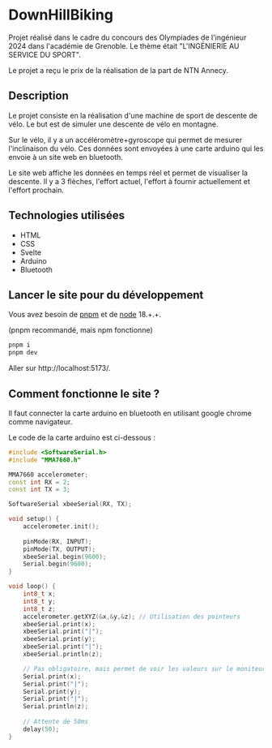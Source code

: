 # DownHillBiking

Projet réalisé dans le cadre du concours des Olympiades de l'ingénieur 2024 dans
l'académie de Grenoble.
Le thème était "L'INGÉNIERIE AU SERVICE DU SPORT".

Le projet a reçu le prix de la réalisation de la part de NTN Annecy.

## Description

Le projet consiste en la réalisation d'une machine de sport de descente de
vélo. Le but est de simuler une descente de vélo en montagne.

Sur le vélo, il y a un accéléromètre+gyroscope qui permet de mesurer l'inclinaison
du vélo. Ces données sont envoyées à une carte arduino qui les envoie à un site
web en bluetooth.

Le site web affiche les données en temps réel et permet de visualiser la descente.
Il y a 3 flèches, l'effort actuel, l'effort à fournir actuellement et l'effort
prochain.

## Technologies utilisées

- HTML
- CSS
- Svelte
- Arduino
- Bluetooth

## Lancer le site pour du développement

Vous avez besoin de [pnpm](https://pnpm.io/) et de [node](https://nodejs.org/) 18.+.+.

(pnpm recommandé, mais npm fonctionne)

```bash
pnpm i
pnpm dev
```

Aller sur http://localhost:5173/.

## Comment fonctionne le site ?

Il faut connecter la carte arduino en bluetooth en utilisant google
chrome comme navigateur.

Le code de la carte arduino est ci-dessous :

```cpp
#include <SoftwareSerial.h>
#include "MMA7660.h"

MMA7660 accelerometer;
const int RX = 2;
const int TX = 3;

SoftwareSerial xbeeSerial(RX, TX);

void setup() {
    accelerometer.init(); 
     
    pinMode(RX, INPUT);
    pinMode(TX, OUTPUT);
    xbeeSerial.begin(9600);
    Serial.begin(9600);
}

void loop() {
    int8_t x;
    int8_t y;
    int8_t z;
    accelerometer.getXYZ(&x,&y,&z); // Utilisation des pointeurs
    xbeeSerial.print(x);
    xbeeSerial.print("|");
    xbeeSerial.print(y);
    xbeeSerial.print("|");
    xbeeSerial.println(z);

    // Pas obligatoire, mais permet de voir les valeurs sur le moniteur série
    Serial.print(x);
    Serial.print("|");
    Serial.print(y);
    Serial.print("|");
    Serial.println(z);
    
    // Attente de 50ms
    delay(50);
}
```